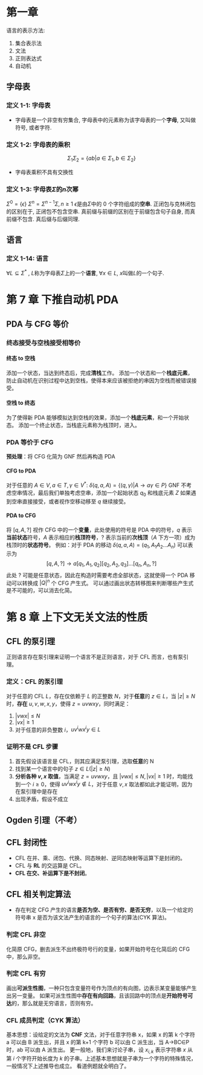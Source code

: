 # 第一章
语言的表示方法:
1. 集合表示法
2. 文法
3. 正则表达式
4. 自动机
## 字母表
### 定义 1-1: **字母表**
- 字母表是一个非空有穷集合, 字母表中的元素称为该字母表的一个**字母**, 又叫做符号, 或者字符.
### 定义 1-2: 字母表的**乘积**
$$\Sigma_1\Sigma_2=\{ab|a\in\Sigma_1,b\in\Sigma_2\}$$
- 字母表乘积不具有交换性
### 定义 1-3: 字母表$\Sigma$的$n$**次幂**
$\Sigma^0=\{\epsilon\}$
$\Sigma^n=\Sigma^{n-1}\Sigma,n\geq1$
$\epsilon$是由$\Sigma$中的 0 个字符组成的**空串**.
正闭包与克林闭包的区别在于, 正闭包不包含空串.
真前缀与前缀的区别在于前缀包含句子自身, 而真前缀不包含. 真后缀与后缀同理.
## 语言
### 定义 1-14: 语言
$\forall L\subseteq \Sigma^*$ , $L$称为字母表$\Sigma$上的一个**语言**, $\forall x\in L$, $x$叫做$L$的一个句子.
# 第 7 章 下推自动机 PDA
## PDA 与 CFG 等价
### 终态接受与空栈接受相等价
#### 终态 to 空栈
添加一个状态，当达到终态后，完成**清栈**工作。
添加一个状态和一个**栈底元素**，防止自动机在识别过程中达到空栈，使得本来应该被拒绝的串因为空栈而被错误接受。
#### 空栈 to 终态
为了使得新 PDA 能够模拟达到空栈的效果，添加一个**栈底元素**，和一个开始状态。
添加一个终止状态，当栈底元素称为栈顶时，进入。
### PDA 等价于 CFG
**预处理**：将 CFG 化简为 GNF 然后再构造 PDA
#### CFG to PDA
对于任意的 $A\in V,a\in T,\gamma \in V^*:$
$\delta(q,a,A)=\{(q,\gamma)|A\rightarrow a\gamma \in P\}$
GNF 不考虑空串情况，最后我们单独考虑空串，添加一个起始状态 $q_0$ 和栈底元素 $Z$ 如果遇到空串直接接受，或者视作空移动移至 $q$ 继续接受。
#### PDA to CFG
将 $[q, A, ?]$ 视作 CFG 中的一个**变量**，此处使用的符号是 PDA 中的符号，$q$ 表示**当前状态**符号，$A$ 表示相应的**栈顶符号**，$?$ 表示当前的**次栈顶**（$A$ 下方一项）成为栈顶时的**状态符号**。
例如：对于 PDA 的移动 $\delta(q,a,A)=(q_1,A_1A_2\ldots A_n)$ 可以表示为
$$[q,A,?]\rightarrow a[q_1,A_1,q_2][q_2,A_2,q_3]\ldots[q_n,A_n,?]$$
此处 $?$ 可能是任意状态，因此在构造时需要考虑全部状态，这就使得一个 PDA 移动可以转换成 $|Q|^n$ 个 CFG 产生式。
可以通过画出状态转移图来判断哪些产生式是不可能的，可以消去化简。
# 第 8 章 上下文无关文法的性质
## CFL 的泵引理
正则语言存在泵引理来证明一个语言不是正则语言，对于 CFL 而言，也有泵引理。
### 定义：CFL 的泵引理
对于任意的 CFL $L$，存在仅依赖于 $L$ 的正整数 $N$，对于**任意**的 $z\in L$，当 $|z|\geq N$ 时，**存在** $u,v,w,x,y$，使得 $z=uvwxy$，同时满足：
1. $|vwx|\leq N$
2. $|vx|\geq 1$
3. 对于任意的非负整数 $i$，$uv^iwx^iy\in L$

### 证明不是 CFL 步骤
1. 首先假设该语言是 CFL，则其应满足泵引理，选取**任意**的 N
2. 找到某一个语言中的句子 $z\in L(|z|\geq N)$
3. **分析各种 $v,x$ 取值**，当满足 $z=uvwxy$，且 $|vwx|\leq N,|vx|\geq 1$ 时，均能找到一个 $i\geq 0$，使得 $uv^i wx^i y\notin L$，对于任意 $v,x$ 取法都如此才能证明，因为在泵引理中是存在
4. 出现矛盾，假设不成立
## Ogden 引理（不考）
## CFL 封闭性
- CFL 在并、乘、闭包、代换、同态映射、逆同态映射等运算下是封闭的。
- CFL 与 **RL** 的交运算是 CFL。
- **CFL 在交、补运算下是不封闭**。
## CFL 相关判定算法
- 存在判定 CFG 产生的语言**是否为空、是否有穷、是否无穷**，以及一个给定的符号串 x 是否为该文法产生的语言的一个句子的算法(CYK 算法)。
### 判定 CFL 非空
化简原 CFG，删去派生不出终极符号行的变量，如果开始符号在化简后的 CFG 中，那么非空。
### 判定 CFL 有穷
画出**可派生性图**，一种只包含变量符号作为顶点的有向图，边表示某变量能够产生出另一变量。
如果可派生性图中**存在有向回路**，且该回路中的顶点是**开始符号可达**的，那么就是无穷语言，否则有穷。
### CFL 成员判定（CYK 算法）
基本思想：设给定的文法为 **CNF** 文法，对于任意字符串 x，如果 x 的第 k 个字符 a 可以由 B 派生出，并且 x 的第 k+1 个字符 b 可以由 C 派生出，当 A->BC∈P 时，ab 可以由 A 派生出。
更一般地，我们来讨论子串，设 $x_{i,k}$ 表示字符串 $x$ 从第 $i$ 个字符开始长度为 $k$ 的子串。上述基本思想就是子串为一个字符的特殊情况，一般情况下上述推导也成立。
看道例题就全明白了。